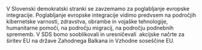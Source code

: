V Slovenski demokratski stranki se zavzemamo za poglabljanje evropske integracije. Poglabljanje evropske integracije vidimo predvsem na področjih kibernetske varnosti, zdravstva, obrambe in vojaške tehnologije, humanitarne pomoči, na področju migracij, na področju podnebnih sprememb. V SDS bomo sooblikovali in uresničevali  akcijske načrte za širitev EU na države Zahodnega Balkana in Vzhodne soseščine EU.
